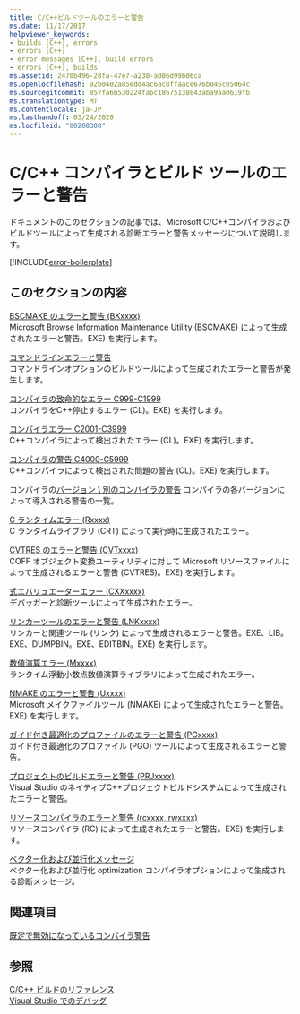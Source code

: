```yaml
---
title: C/C++ビルドツールのエラーと警告
ms.date: 11/17/2017
helpviewer_keywords:
- builds [C++], errors
- errors [C++]
- error messages [C++], build errors
- errors [C++], builds
ms.assetid: 2470b496-28fa-47e7-a238-a086d99b06ca
ms.openlocfilehash: 92b0402a85edd4ac6ac8ffaace676b045c05064c
ms.sourcegitcommit: 857fa6b530224fa6c18675138043aba9aa0619fb
ms.translationtype: MT
ms.contentlocale: ja-JP
ms.lasthandoff: 03/24/2020
ms.locfileid: "80208308"
---
```

# <a name="cc-compiler-and-build-tools-errors-and-warnings"></a>C/C++ コンパイラとビルド ツールのエラーと警告

ドキュメントのこのセクションの記事では、Microsoft C/C++コンパイラおよびビルドツールによって生成される診断エラーと警告メッセージについて説明します。

[!INCLUDE[error-boilerplate](../includes/error-boilerplate.md)]

## <a name="in-this-section"></a>このセクションの内容

[BSCMAKE のエラーと警告 (BKxxxx)](../tool-errors/bscmake-errors-bk1500-through-bk4505.md) \
Microsoft Browse Information Maintenance Utility (BSCMAKE) によって生成されたエラーと警告。EXE) を実行します。

[コマンドラインエラーと警告](../tool-errors/command-line-errors-d8000-through-d9999.md) \
コマンドラインオプションのビルドツールによって生成されたエラーと警告が発生します。

[コンパイラの致命的なエラー C999-C1999](../compiler-errors-1/compiler-fatal-errors-c999-through-c1999.md) \
コンパイラをC++停止するエラー (CL)。EXE) を実行します。

[コンパイラエラー C2001-C3999](../compiler-errors-1/compiler-errors-c2001-through-c2099.md) \
C++コンパイラによって検出されたエラー (CL)。EXE) を実行します。

[コンパイラの警告 C4000-C5999](../compiler-warnings/compiler-warnings-c4000-through-c4199.md) \
C++コンパイラによって検出された問題の警告 (CL)。EXE) を実行します。

コンパイラの[バージョン \ 別のコンパイラの警告](../compiler-warnings/compiler-warnings-by-compiler-version.md)
コンパイラの各バージョンによって導入される警告の一覧。

[C ランタイムエラー (Rxxxx)](../tool-errors/c-runtime-errors-r6002-through-r6035.md) \
C ランタイムライブラリ (CRT) によって実行時に生成されたエラー。

[CVTRES のエラーと警告 (CVTxxxx)](../tool-errors/cvtres-errors-cvt1100-through-cvt4001.md) \
COFF オブジェクト変換ユーティリティに対して Microsoft リソースファイルによって生成されるエラーと警告 (CVTRES)。EXE) を実行します。

[式エバリュエーターエラー (CXXxxxx)](../tool-errors/expression-evaluator-errors-cxx0000-through-cxx0072.md) \
デバッガーと診断ツールによって生成されたエラー。

[リンカーツールのエラーと警告 (LNKxxxx)](../tool-errors/linker-tools-errors-and-warnings.md) \
リンカーと関連ツール (リンク) によって生成されるエラーと警告。EXE、LIB。EXE、DUMPBIN。EXE、EDITBIN。EXE) を実行します。

[数値演算エラー (Mxxxx)](../tool-errors/math-errors-m6101-through-m6205.md) \
ランタイム浮動小数点数値演算ライブラリによって生成されたエラー。

[NMAKE のエラーと警告 (Uxxxx)](../tool-errors/nmake-errors-u1000-through-u4011.md) \
Microsoft メイクファイルツール (NMAKE) によって生成されたエラーと警告。EXE) を実行します。

[ガイド付き最適化のプロファイルのエラーと警告 (PGxxxx)](../tool-errors/profile-guided-optimization-errors-and-warnings.md) \
ガイド付き最適化のプロファイル (PGO) ツールによって生成されるエラーと警告。

[プロジェクトのビルドエラーと警告 (PRJxxxx)](../tool-errors/project-build-errors-and-warnings-prjxxxx.md) \
Visual Studio のネイティブC++プロジェクトビルドシステムによって生成されたエラーと警告。

[リソースコンパイラのエラーと警告 (rcxxxx, rwxxxx)](../tool-errors/resource-compiler-errors-rc1000-through-rc4413.md) \
リソースコンパイラ (RC) によって生成されたエラーと警告。EXE) を実行します。

[ベクター化および並行化メッセージ](../tool-errors/vectorizer-and-parallelizer-messages.md) \
ベクター化および並行化 optimization コンパイラオプションによって生成される診断メッセージ。

## <a name="related-sections"></a>関連項目

[既定で無効になっているコンパイラ警告](../../preprocessor/compiler-warnings-that-are-off-by-default.md)

## <a name="see-also"></a>参照

[C/C++ ビルドのリファレンス](../../build/reference/c-cpp-building-reference.md) \
[Visual Studio でのデバッグ](/visualstudio/debugger/debugging-in-visual-studio)
